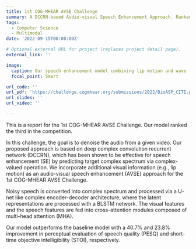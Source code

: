 ```yaml
---
title: 1st COG-MHEAR AVSE Challenge
summary: A DCCRN-based Audio-visual Speech Enhancement Approach. Ranked 3rd place.
tags:
  - Computer Science
  - Multimodal
date: '2022-09-15T00:00:00Z'

# Optional external URL for project (replaces project detail page).
external_link: ''

image:
  caption: Our speech enhancement model combining lip motion and wave form.
  focal_point: Smart

url_code: ''
url_pdf: 'https://challenge.cogmhear.org/submissions/2022/BioASP_CITI.pdf'
url_slides: ''
url_video: ''

---
```


This is a report for the 1st COG-MHEAR AVSE Challenge. Our model ranked the third in the competition.

In this challenge, the goal is to denoise the audio from a given video. Our proposed approach is based on deep complex convolution recurrent network (DCCRN), which has been shown to be effective for speech enhancement (SE) by predicting target complex spectrum via complex-valued operation. We incorporate additional visual information (e.g., lip motion) as an audio-visual speech enhancement (AVSE) approach for the 1st COG-MHEAR AVSE Challenge.

Noisy speech is converted into complex spectrum and processed via a U-net like complex encoder-decoder architecture, where the latent representations are processed with a BLSTM network. The visual features and the speech features are fed into cross-attention modules composed of multi-head attention (MHA).

Our model outperforms the baseline model with a 40.7% and 23.8% improvement in perceptual evaluation of speech quality (PESQ) and short-time objective intelligibility (STOI), respectively.